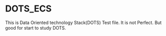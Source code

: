 # DOTS_ECS
This is Data Oriented technology Stack(DOTS) Test file.
It is not Perfect. But good for start to study DOTS.
